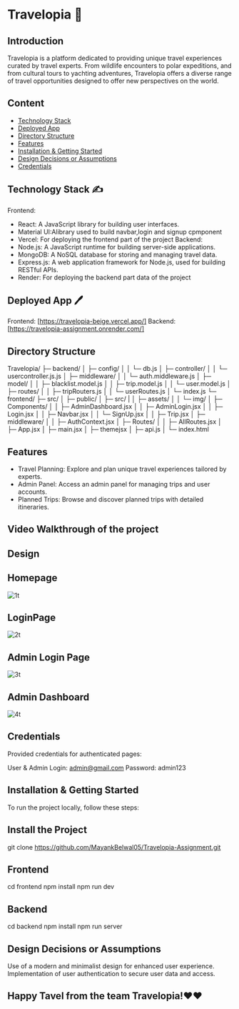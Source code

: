 # Travelopia 🔔

## Introduction
Travelopia is a platform dedicated to providing unique travel experiences curated by travel experts. From wildlife encounters to polar expeditions, and from cultural tours to yachting adventures, Travelopia offers a diverse range of travel opportunities designed to offer new perspectives on the world.

## Content
- [Technology Stack](#Technology-Stack)
- [Deployed App](#deployed-app)
- [Directory Structure](#directory-structure)
- [Features](#features)
- [Installation & Getting Started](#installation--getting-started)
- [Design Decisions or Assumptions](#design-decisions-or-assumptions)
- [Credentials](#credentials)

## Technology Stack  ✍️
Frontend:
- React: A JavaScript library for building user interfaces.
- Material UI:Alibrary used to build navbar,login and signup cpmponent
- Vercel: For deploying the frontend part of the project
Backend:
- Node.js: A JavaScript runtime for building server-side applications.
- MongoDB: A NoSQL database for storing and managing travel data.
- Express.js: A web application framework for Node.js, used for building RESTful APIs.
- Render: For deploying the backend part data of the project

## Deployed App 🖊️
Frontend: [https://travelopia-beige.vercel.app/]
Backend: [https://travelopia-assignment.onrender.com/]

## Directory Structure
Travelopia/
├─ backend/
│  ├─ config/
│  │  └─ db.js
│  ├─ controller/
│  │  └─ usercontroller.js.js
│  ├─ middleware/
│  │  └─ auth.middleware.js
│  ├─ model/
│  │  ├─ blacklist.model.js
│  │  ├─ trip.model.js
│  │  └─ user.model.js
│  ├─ routes/
│  │  ├─ tripRouters.js
│  │  └─ userRoutes.js
│  └─ index.js
└─ frontend/
   ├─ src/
   │  ├─ public/
   │  ├─ src/
   |  │  ├─ assets/
   │  │  └─ img/
   │  ├─ Components/
   │  │  ├─ AdminDashboard.jsx
   │  │  ├─ AdminLogin.jsx
   │  │  ├─ Login.jsx
   │  │  ├─ Navbar.jsx
   │  │  └─ SignUp.jsx 
   │  │  ├─ Trip.jsx
   │  ├─ middleware/
   │  │  ├─ AuthContext.jsx
   │  ├─ Routes/
   │  │  ├─ AllRoutes.jsx
   │  ├─ App.jsx
   │  ├─ main.jsx
   │  ├─ themejsx
   │  ├─ api.js
   │  └─ index.html

## Features
- Travel Planning: Explore and plan unique travel experiences tailored by experts.
- Admin Panel: Access an admin panel for managing trips and user accounts.
- Planned Trips: Browse and discover planned trips with detailed itineraries.
## Video Walkthrough of the project

## Design
## Homepage
![1t](https://github.com/MayankBelwal05/Travelopia-Assignment/assets/147751671/7bdbbc9a-a40c-4b32-bf65-74b9a9c7ba8e)

## LoginPage
![2t](https://github.com/MayankBelwal05/Travelopia-Assignment/assets/147751671/384795c6-968e-408f-8ea7-bde10e338145)

## Admin Login Page
![3t](https://github.com/MayankBelwal05/Travelopia-Assignment/assets/147751671/cda8a0ee-4ba7-4670-b3da-7e289147061c)

## Admin Dashboard
![4t](https://github.com/MayankBelwal05/Travelopia-Assignment/assets/147751671/a3bfad87-3713-4968-bea9-36268f4996f9)

## Credentials
Provided credentials for authenticated pages:

User & Admin Login: admin@gmail.com
Password: admin123


## Installation & Getting Started

To run the project locally, follow these steps:

## Install the Project
git clone https://github.com/MayankBelwal05/Travelopia-Assignment.git

## Frontend
cd frontend
npm install
npm run dev

## Backend
cd backend
npm install
npm run server


## Design Decisions or Assumptions
Use of a modern and minimalist design for enhanced user experience.
Implementation of user authentication to secure user data and access.

## Happy Tavel from the team Travelopia!❤️❤️

